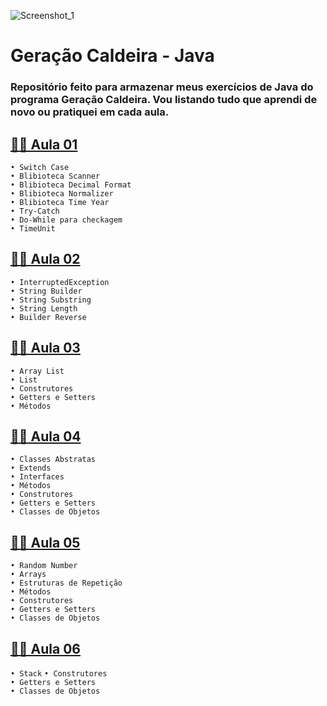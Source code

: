 ![Screenshot_1](https://github.com/sdksantana/geracao-caldeira-java/assets/116842009/cd9d7942-891a-4de3-b812-c0dc93348842)

# Geração Caldeira - Java
### Repositório feito para armazenar meus exercícios de Java do programa Geração Caldeira. Vou listando tudo que aprendi de novo ou pratiquei em cada aula.

 
## [👨‍💻 Aula 01](https://github.com/sdksantana/geracao-caldeira-java/tree/main/Aula01)
```• Switch Case```    
```• Blibioteca Scanner```       
```• Blibioteca Decimal Format```   
```• Blibioteca Normalizer```     
```• Blibioteca Time Year```   
```• Try-Catch ```    
```• Do-While para checkagem```  
 ```• TimeUnit```     

## [👨‍💻 Aula 02](https://github.com/sdksantana/geracao-caldeira-java/tree/main/Aula02)
```• InterruptedException```   
```• String Builder```   
```• String Substring```   
```• String Length```   
```• Builder Reverse```

## [👨‍💻 Aula 03](https://github.com/sdksantana/geracao-caldeira-java/tree/main/Aula03)
```• Array List```  
```• List```  
```• Construtores```  
```• Getters e Setters```  
```• Métodos```

## [👨‍💻 Aula 04](https://github.com/sdksantana/geracao-caldeira-java/tree/main/Aula04)
```• Classes Abstratas```  
```• Extends```   
```• Interfaces```   
```• Métodos```   
```• Construtores```    
```• Getters e Setters```  
```• Classes de Objetos```  

## [👨‍💻 Aula 05](https://github.com/sdksantana/geracao-caldeira-java/tree/main/Aula05)
```• Random Number```   
```• Arrays```   
```• Estruturas de Repetição```  
```• Métodos```    
```• Construtores```     
```• Getters e Setters```   
```• Classes de Objetos```   

## [👨‍💻 Aula 06](https://github.com/sdksantana/geracao-caldeira-java/tree/main/Aula06)
```• Stack``` 
```• Construtores```     
```• Getters e Setters```    
```• Classes de Objetos```

